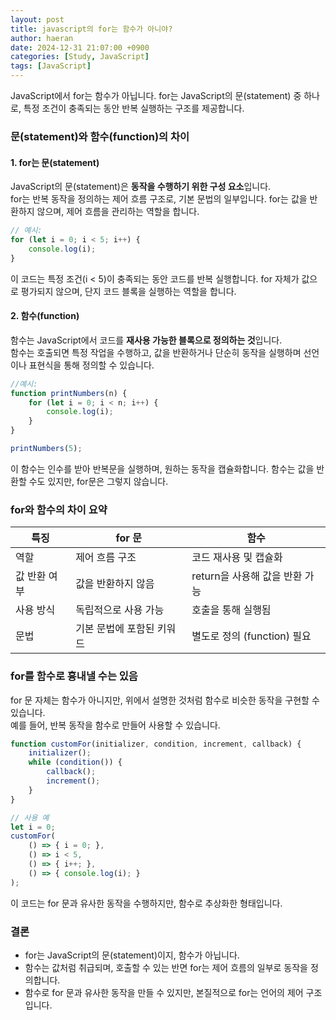 ```yaml
---
layout: post
title: javascript의 for는 함수가 아니야?
author: haeran
date: 2024-12-31 21:07:00 +0900
categories: [Study, JavaScript]
tags: [JavaScript]
---
```


JavaScript에서 for는 함수가 아닙니다. for는 JavaScript의 문(statement) 중 하나로, 특정 조건이 충족되는 동안 반복 실행하는 구조를 제공합니다.

### 문(statement)와 함수(function)의 차이
#### 1. for는 문(statement)
JavaScript의 문(statement)은 **동작을 수행하기 위한 구성 요소**입니다. <br>
for는 반복 동작을 정의하는 제어 흐름 구조로, 기본 문법의 일부입니다.
for는 값을 반환하지 않으며, 제어 흐름을 관리하는 역할을 합니다. <br>
```javascript
// 예시:
for (let i = 0; i < 5; i++) {
    console.log(i);
}
```
이 코드는 특정 조건(i < 5)이 충족되는 동안 코드를 반복 실행합니다.
for 자체가 값으로 평가되지 않으며, 단지 코드 블록을 실행하는 역할을 합니다.
<br>

#### 2. 함수(function)

함수는 JavaScript에서 코드를 **재사용 가능한 블록으로 정의하는 것**입니다. <br>
함수는 호출되면 특정 작업을 수행하고, 값을 반환하거나 단순히 동작을 실행하며 선언이나 표현식을 통해 정의할 수 있습니다.

```javascript
//예시:
function printNumbers(n) {
    for (let i = 0; i < n; i++) {
        console.log(i);
    }
}

printNumbers(5);
```

이 함수는 인수를 받아 반복문을 실행하며, 원하는 동작을 캡슐화합니다.
함수는 값을 반환할 수도 있지만, for문은 그렇지 않습니다.

### for와 함수의 차이 요약

|특징|for 문|함수|
|------|---|---|
|역할|제어 흐름 구조|코드 재사용 및 캡슐화|
|값 반환 여부|값을 반환하지 않음|return을 사용해 값을 반환 가능|
|사용 방식|독립적으로 사용 가능|호출을 통해 실행됨|
|문법|기본 문법에 포함된 키워드|별도로 정의 (function) 필요|

### for를 함수로 흉내낼 수는 있음
for 문 자체는 함수가 아니지만, 위에서 설명한 것처럼 함수로 비슷한 동작을 구현할 수 있습니다. <br>
예를 들어, 반복 동작을 함수로 만들어 사용할 수 있습니다.

```javascript
function customFor(initializer, condition, increment, callback) {
    initializer();
    while (condition()) {
        callback();
        increment();
    }
}

// 사용 예
let i = 0;
customFor(
    () => { i = 0; },
    () => i < 5,
    () => { i++; },
    () => { console.log(i); }
);
```

이 코드는 for 문과 유사한 동작을 수행하지만, 함수로 추상화한 형태입니다.

### 결론
- for는 JavaScript의 문(statement)이지, 함수가 아닙니다.
- 함수는 값처럼 취급되며, 호출할 수 있는 반면 for는 제어 흐름의 일부로 동작을 정의합니다.
- 함수로 for 문과 유사한 동작을 만들 수 있지만, 본질적으로 for는 언어의 제어 구조입니다.